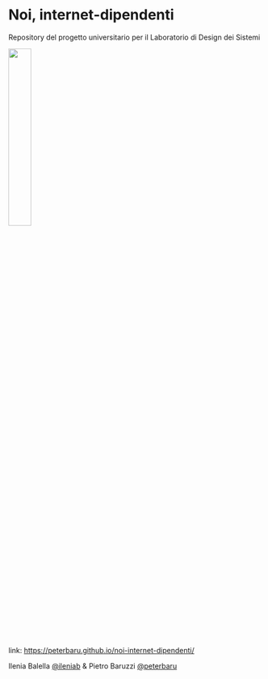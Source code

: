 # Noi, internet-dipendenti
Repository del progetto universitario per il Laboratorio di Design dei Sistemi

 <img src="https://github.com/peterbaru/noi-internet-dipendenti/blob/master/Video_Balella_Baruzzi.gif"  width="30%">


link: https://peterbaru.github.io/noi-internet-dipendenti/

Ilenia Balella [@ileniab](https://github.com/ileniab)  & Pietro Baruzzi [@peterbaru](https://github.com/peterbaru)
